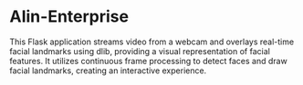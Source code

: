 # AIin-Enterprise

This Flask application streams video from a webcam and overlays real-time facial landmarks using dlib, providing a visual representation of facial features. It utilizes continuous frame processing to detect faces and draw facial landmarks, creating an interactive experience.
